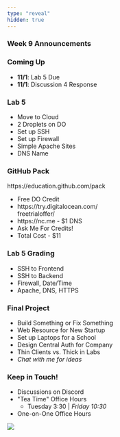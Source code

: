 ```yaml
---
type: "reveal"
hidden: true
---
```


<section>
	<h3>Week 9 Announcements</h3>
</section>
<section>
	<h3>Coming Up</h3>
	<ul>
		<li><b>11/1</b>: Lab 5 Due</li>
		<li><b>11/1</b>: Discussion 4 Response</li>
	</ul>
</section>
<section>
	<h3>Lab 5</h3>
	<ul>
	  <li>Move to Cloud</li>
	  <li>2 Droplets on DO</li>
	  <li>Set up SSH</li>
	  <li>Set up Firewall</li>
	  <li>Simple Apache Sites</li>
	  <li>DNS Name</li>
	</ul>
</section>
<section>
	<h3>GitHub Pack</h3>
	<p>https://education.github.com/pack</p>
	<ul>
		<li>Free DO Credit</li>
		<li>https://try.digitalocean.com/<br>freetrialoffer/</li>
		<li>https://nc.me - $1 DNS</li>
		<li>Ask Me For Credits!</li>
		<li>Total Cost - $11</li>
	</ul>
</section>
<section>
	<h3>Lab 5 Grading</h3>
	<ul>
		<li>SSH to Frontend</li>
		<li>SSH to Backend</li>
		<li>Firewall, Date/Time</li>
		<li>Apache, DNS, HTTPS</li>
	</ul>
</section>
<section>
	<h3>Final Project</h3>
	<ul>
		<li>Build Something or Fix Something</li>
		<li>Web Resource for New Startup</li>
		<li>Set up Laptops for a School</li>
		<li>Design Central Auth for Company</li>
		<li>Thin Clients vs. Thick in Labs</li>
		<li><i>Chat with me for ideas</i></li>
	</ul>
</section>
<section>
	<h3>Keep in Touch!</h3>
	<ul>
	  <li>Discussions on Discord</li>
	  <li>"Tea Time" Office Hours<ul>
	  <li>Tuesday 3:30 | <i>Friday 10:30</i></li>
	  </ul></li>
	  <li>One-on-One Office Hours</li>
	</ul>
</section>
<section>
  <img class="stretch" src="https://media.giphy.com/media/xT3i0OZtxnmYwXZ1Kg/giphy.gif">
</section>